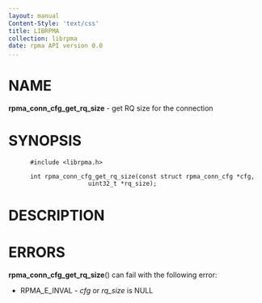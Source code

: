 ```yaml
---
layout: manual
Content-Style: 'text/css'
title: LIBRPMA
collection: librpma
date: rpma API version 0.0
...
```


[comment]: <> (SPDX-License-Identifier: BSD-3-Clause)
[comment]: <> (Copyright 2020, Intel Corporation)

NAME
====

**rpma\_conn\_cfg\_get\_rq\_size** - get RQ size for the connection

SYNOPSIS
========

          #include <librpma.h>

          int rpma_conn_cfg_get_rq_size(const struct rpma_conn_cfg *cfg,
                          uint32_t *rq_size);

DESCRIPTION
===========

ERRORS
======

**rpma\_conn\_cfg\_get\_rq\_size**() can fail with the following error:

-   RPMA\_E\_INVAL - *cfg* or *rq\_size* is NULL
